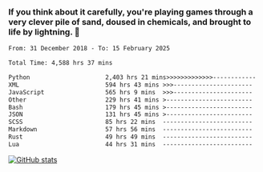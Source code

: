 ### If you think about it carefully, you're playing games through a very clever pile of sand, doused in chemicals, and brought to life by lightning.  👋


<!--START_SECTION:waka-->

```txt
From: 31 December 2018 - To: 15 February 2025

Total Time: 4,588 hrs 37 mins

Python                     2,403 hrs 21 mins>>>>>>>>>>>>>------------   52.38 %
XML                        594 hrs 43 mins >>>----------------------   12.96 %
JavaScript                 565 hrs 9 mins  >>>----------------------   12.32 %
Other                      229 hrs 41 mins >------------------------   05.01 %
Bash                       179 hrs 45 mins >------------------------   03.92 %
JSON                       131 hrs 45 mins >------------------------   02.87 %
SCSS                       85 hrs 22 mins  -------------------------   01.86 %
Markdown                   57 hrs 56 mins  -------------------------   01.26 %
Rust                       49 hrs 49 mins  -------------------------   01.09 %
Lua                        44 hrs 31 mins  -------------------------   00.97 %
```

<!--END_SECTION:waka-->

[![GitHub stats](https://github-readme-stats.vercel.app/api?username=XenophonLXH&show_icons=true&theme=dark)](https://github.com/anuraghazra/github-readme-stats)
